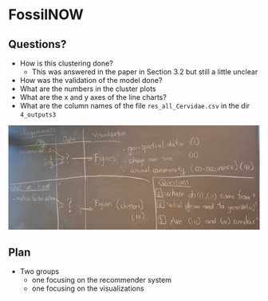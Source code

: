 # FossilNOW

## Questions?

- How is this clustering done?
  - This was answered in the paper in Section 3.2 but still a little unclear
- How was the validation of the model done?
- What are the numbers in the cluster plots
- What are the x and y axes of the line charts?
- What are the column names of the file `res_all_Cervidae.csv` in the dir `4_outputs3`

![Components](figs/components.jpg)

## Plan

- Two groups
  - one focusing on the recommender system
  - one focusing on the visualizations
